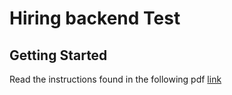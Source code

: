 <h1>Hiring backend Test</h1><h2>Getting Started</h2><p>Read the instructions found in the following pdf <a href='./test-cl-technical-be-flavioapareja-112021-dev-1636405305007.pdf'>link</a></p>